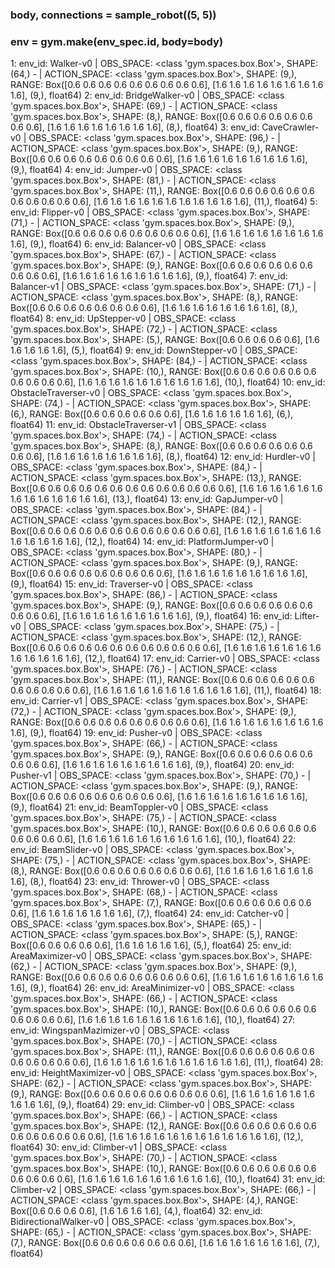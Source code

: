 ###		body, connections = sample_robot((5, 5))
###		env = gym.make(env_spec.id, body=body)
 1: env_id:              Walker-v0 | OBS_SPACE: <class 'gym.spaces.box.Box'>, SHAPE: (64,) -      | ACTION_SPACE: <class 'gym.spaces.box.Box'>, SHAPE: (9,), RANGE: Box([0.6 0.6 0.6 0.6 0.6 0.6 0.6 0.6 0.6], [1.6 1.6 1.6 1.6 1.6 1.6 1.6 1.6 1.6], (9,), float64)
 2: env_id:        BridgeWalker-v0 | OBS_SPACE: <class 'gym.spaces.box.Box'>, SHAPE: (69,) -      | ACTION_SPACE: <class 'gym.spaces.box.Box'>, SHAPE: (8,), RANGE: Box([0.6 0.6 0.6 0.6 0.6 0.6 0.6 0.6], [1.6 1.6 1.6 1.6 1.6 1.6 1.6 1.6], (8,), float64)
 3: env_id:         CaveCrawler-v0 | OBS_SPACE: <class 'gym.spaces.box.Box'>, SHAPE: (96,) -      | ACTION_SPACE: <class 'gym.spaces.box.Box'>, SHAPE: (9,), RANGE: Box([0.6 0.6 0.6 0.6 0.6 0.6 0.6 0.6 0.6], [1.6 1.6 1.6 1.6 1.6 1.6 1.6 1.6 1.6], (9,), float64)
 4: env_id:              Jumper-v0 | OBS_SPACE: <class 'gym.spaces.box.Box'>, SHAPE: (81,) -      | ACTION_SPACE: <class 'gym.spaces.box.Box'>, SHAPE: (11,), RANGE: Box([0.6 0.6 0.6 0.6 0.6 0.6 0.6 0.6 0.6 0.6 0.6], [1.6 1.6 1.6 1.6 1.6 1.6 1.6 1.6 1.6 1.6 1.6], (11,), float64)
 5: env_id:             Flipper-v0 | OBS_SPACE: <class 'gym.spaces.box.Box'>, SHAPE: (71,) -      | ACTION_SPACE: <class 'gym.spaces.box.Box'>, SHAPE: (9,), RANGE: Box([0.6 0.6 0.6 0.6 0.6 0.6 0.6 0.6 0.6], [1.6 1.6 1.6 1.6 1.6 1.6 1.6 1.6 1.6], (9,), float64)
 6: env_id:            Balancer-v0 | OBS_SPACE: <class 'gym.spaces.box.Box'>, SHAPE: (67,) -      | ACTION_SPACE: <class 'gym.spaces.box.Box'>, SHAPE: (9,), RANGE: Box([0.6 0.6 0.6 0.6 0.6 0.6 0.6 0.6 0.6], [1.6 1.6 1.6 1.6 1.6 1.6 1.6 1.6 1.6], (9,), float64)
 7: env_id:            Balancer-v1 | OBS_SPACE: <class 'gym.spaces.box.Box'>, SHAPE: (71,) -      | ACTION_SPACE: <class 'gym.spaces.box.Box'>, SHAPE: (8,), RANGE: Box([0.6 0.6 0.6 0.6 0.6 0.6 0.6 0.6], [1.6 1.6 1.6 1.6 1.6 1.6 1.6 1.6], (8,), float64)
 8: env_id:           UpStepper-v0 | OBS_SPACE: <class 'gym.spaces.box.Box'>, SHAPE: (72,) -      | ACTION_SPACE: <class 'gym.spaces.box.Box'>, SHAPE: (5,), RANGE: Box([0.6 0.6 0.6 0.6 0.6], [1.6 1.6 1.6 1.6 1.6], (5,), float64)
 9: env_id:         DownStepper-v0 | OBS_SPACE: <class 'gym.spaces.box.Box'>, SHAPE: (84,) -      | ACTION_SPACE: <class 'gym.spaces.box.Box'>, SHAPE: (10,), RANGE: Box([0.6 0.6 0.6 0.6 0.6 0.6 0.6 0.6 0.6 0.6], [1.6 1.6 1.6 1.6 1.6 1.6 1.6 1.6 1.6 1.6], (10,), float64)
10: env_id:   ObstacleTraverser-v0 | OBS_SPACE: <class 'gym.spaces.box.Box'>, SHAPE: (74,) -      | ACTION_SPACE: <class 'gym.spaces.box.Box'>, SHAPE: (6,), RANGE: Box([0.6 0.6 0.6 0.6 0.6 0.6], [1.6 1.6 1.6 1.6 1.6 1.6], (6,), float64)
11: env_id:   ObstacleTraverser-v1 | OBS_SPACE: <class 'gym.spaces.box.Box'>, SHAPE: (74,) -      | ACTION_SPACE: <class 'gym.spaces.box.Box'>, SHAPE: (8,), RANGE: Box([0.6 0.6 0.6 0.6 0.6 0.6 0.6 0.6], [1.6 1.6 1.6 1.6 1.6 1.6 1.6 1.6], (8,), float64)
12: env_id:             Hurdler-v0 | OBS_SPACE: <class 'gym.spaces.box.Box'>, SHAPE: (84,) -      | ACTION_SPACE: <class 'gym.spaces.box.Box'>, SHAPE: (13,), RANGE: Box([0.6 0.6 0.6 0.6 0.6 0.6 0.6 0.6 0.6 0.6 0.6 0.6 0.6], [1.6 1.6 1.6 1.6 1.6 1.6 1.6 1.6 1.6 1.6 1.6 1.6 1.6], (13,), float64)
13: env_id:           GapJumper-v0 | OBS_SPACE: <class 'gym.spaces.box.Box'>, SHAPE: (84,) -      | ACTION_SPACE: <class 'gym.spaces.box.Box'>, SHAPE: (12,), RANGE: Box([0.6 0.6 0.6 0.6 0.6 0.6 0.6 0.6 0.6 0.6 0.6 0.6], [1.6 1.6 1.6 1.6 1.6 1.6 1.6 1.6 1.6 1.6 1.6 1.6], (12,), float64)
14: env_id:      PlatformJumper-v0 | OBS_SPACE: <class 'gym.spaces.box.Box'>, SHAPE: (80,) -      | ACTION_SPACE: <class 'gym.spaces.box.Box'>, SHAPE: (9,), RANGE: Box([0.6 0.6 0.6 0.6 0.6 0.6 0.6 0.6 0.6], [1.6 1.6 1.6 1.6 1.6 1.6 1.6 1.6 1.6], (9,), float64)
15: env_id:           Traverser-v0 | OBS_SPACE: <class 'gym.spaces.box.Box'>, SHAPE: (86,) -      | ACTION_SPACE: <class 'gym.spaces.box.Box'>, SHAPE: (9,), RANGE: Box([0.6 0.6 0.6 0.6 0.6 0.6 0.6 0.6 0.6], [1.6 1.6 1.6 1.6 1.6 1.6 1.6 1.6 1.6], (9,), float64)
16: env_id:              Lifter-v0 | OBS_SPACE: <class 'gym.spaces.box.Box'>, SHAPE: (75,) -      | ACTION_SPACE: <class 'gym.spaces.box.Box'>, SHAPE: (12,), RANGE: Box([0.6 0.6 0.6 0.6 0.6 0.6 0.6 0.6 0.6 0.6 0.6 0.6], [1.6 1.6 1.6 1.6 1.6 1.6 1.6 1.6 1.6 1.6 1.6 1.6], (12,), float64)
17: env_id:             Carrier-v0 | OBS_SPACE: <class 'gym.spaces.box.Box'>, SHAPE: (76,) -      | ACTION_SPACE: <class 'gym.spaces.box.Box'>, SHAPE: (11,), RANGE: Box([0.6 0.6 0.6 0.6 0.6 0.6 0.6 0.6 0.6 0.6 0.6], [1.6 1.6 1.6 1.6 1.6 1.6 1.6 1.6 1.6 1.6 1.6], (11,), float64)
18: env_id:             Carrier-v1 | OBS_SPACE: <class 'gym.spaces.box.Box'>, SHAPE: (72,) -      | ACTION_SPACE: <class 'gym.spaces.box.Box'>, SHAPE: (9,), RANGE: Box([0.6 0.6 0.6 0.6 0.6 0.6 0.6 0.6 0.6], [1.6 1.6 1.6 1.6 1.6 1.6 1.6 1.6 1.6], (9,), float64)
19: env_id:              Pusher-v0 | OBS_SPACE: <class 'gym.spaces.box.Box'>, SHAPE: (66,) -      | ACTION_SPACE: <class 'gym.spaces.box.Box'>, SHAPE: (9,), RANGE: Box([0.6 0.6 0.6 0.6 0.6 0.6 0.6 0.6 0.6], [1.6 1.6 1.6 1.6 1.6 1.6 1.6 1.6 1.6], (9,), float64)
20: env_id:              Pusher-v1 | OBS_SPACE: <class 'gym.spaces.box.Box'>, SHAPE: (70,) -      | ACTION_SPACE: <class 'gym.spaces.box.Box'>, SHAPE: (9,), RANGE: Box([0.6 0.6 0.6 0.6 0.6 0.6 0.6 0.6 0.6], [1.6 1.6 1.6 1.6 1.6 1.6 1.6 1.6 1.6], (9,), float64)
21: env_id:         BeamToppler-v0 | OBS_SPACE: <class 'gym.spaces.box.Box'>, SHAPE: (75,) -      | ACTION_SPACE: <class 'gym.spaces.box.Box'>, SHAPE: (10,), RANGE: Box([0.6 0.6 0.6 0.6 0.6 0.6 0.6 0.6 0.6 0.6], [1.6 1.6 1.6 1.6 1.6 1.6 1.6 1.6 1.6 1.6], (10,), float64)
22: env_id:          BeamSlider-v0 | OBS_SPACE: <class 'gym.spaces.box.Box'>, SHAPE: (75,) -      | ACTION_SPACE: <class 'gym.spaces.box.Box'>, SHAPE: (8,), RANGE: Box([0.6 0.6 0.6 0.6 0.6 0.6 0.6 0.6], [1.6 1.6 1.6 1.6 1.6 1.6 1.6 1.6], (8,), float64)
23: env_id:             Thrower-v0 | OBS_SPACE: <class 'gym.spaces.box.Box'>, SHAPE: (68,) -      | ACTION_SPACE: <class 'gym.spaces.box.Box'>, SHAPE: (7,), RANGE: Box([0.6 0.6 0.6 0.6 0.6 0.6 0.6], [1.6 1.6 1.6 1.6 1.6 1.6 1.6], (7,), float64)
24: env_id:             Catcher-v0 | OBS_SPACE: <class 'gym.spaces.box.Box'>, SHAPE: (65,) -      | ACTION_SPACE: <class 'gym.spaces.box.Box'>, SHAPE: (5,), RANGE: Box([0.6 0.6 0.6 0.6 0.6], [1.6 1.6 1.6 1.6 1.6], (5,), float64)
25: env_id:       AreaMaximizer-v0 | OBS_SPACE: <class 'gym.spaces.box.Box'>, SHAPE: (62,) -      | ACTION_SPACE: <class 'gym.spaces.box.Box'>, SHAPE: (9,), RANGE: Box([0.6 0.6 0.6 0.6 0.6 0.6 0.6 0.6 0.6], [1.6 1.6 1.6 1.6 1.6 1.6 1.6 1.6 1.6], (9,), float64)
26: env_id:       AreaMinimizer-v0 | OBS_SPACE: <class 'gym.spaces.box.Box'>, SHAPE: (66,) -      | ACTION_SPACE: <class 'gym.spaces.box.Box'>, SHAPE: (10,), RANGE: Box([0.6 0.6 0.6 0.6 0.6 0.6 0.6 0.6 0.6 0.6], [1.6 1.6 1.6 1.6 1.6 1.6 1.6 1.6 1.6 1.6], (10,), float64)
27: env_id:   WingspanMazimizer-v0 | OBS_SPACE: <class 'gym.spaces.box.Box'>, SHAPE: (70,) -      | ACTION_SPACE: <class 'gym.spaces.box.Box'>, SHAPE: (11,), RANGE: Box([0.6 0.6 0.6 0.6 0.6 0.6 0.6 0.6 0.6 0.6 0.6], [1.6 1.6 1.6 1.6 1.6 1.6 1.6 1.6 1.6 1.6 1.6], (11,), float64)
28: env_id:     HeightMaximizer-v0 | OBS_SPACE: <class 'gym.spaces.box.Box'>, SHAPE: (62,) -      | ACTION_SPACE: <class 'gym.spaces.box.Box'>, SHAPE: (9,), RANGE: Box([0.6 0.6 0.6 0.6 0.6 0.6 0.6 0.6 0.6], [1.6 1.6 1.6 1.6 1.6 1.6 1.6 1.6 1.6], (9,), float64)
29: env_id:             Climber-v0 | OBS_SPACE: <class 'gym.spaces.box.Box'>, SHAPE: (66,) -      | ACTION_SPACE: <class 'gym.spaces.box.Box'>, SHAPE: (12,), RANGE: Box([0.6 0.6 0.6 0.6 0.6 0.6 0.6 0.6 0.6 0.6 0.6 0.6], [1.6 1.6 1.6 1.6 1.6 1.6 1.6 1.6 1.6 1.6 1.6 1.6], (12,), float64)
30: env_id:             Climber-v1 | OBS_SPACE: <class 'gym.spaces.box.Box'>, SHAPE: (70,) -      | ACTION_SPACE: <class 'gym.spaces.box.Box'>, SHAPE: (10,), RANGE: Box([0.6 0.6 0.6 0.6 0.6 0.6 0.6 0.6 0.6 0.6], [1.6 1.6 1.6 1.6 1.6 1.6 1.6 1.6 1.6 1.6], (10,), float64)
31: env_id:             Climber-v2 | OBS_SPACE: <class 'gym.spaces.box.Box'>, SHAPE: (66,) -      | ACTION_SPACE: <class 'gym.spaces.box.Box'>, SHAPE: (4,), RANGE: Box([0.6 0.6 0.6 0.6], [1.6 1.6 1.6 1.6], (4,), float64)
32: env_id: BidirectionalWalker-v0 | OBS_SPACE: <class 'gym.spaces.box.Box'>, SHAPE: (65,) -      | ACTION_SPACE: <class 'gym.spaces.box.Box'>, SHAPE: (7,), RANGE: Box([0.6 0.6 0.6 0.6 0.6 0.6 0.6], [1.6 1.6 1.6 1.6 1.6 1.6 1.6], (7,), float64)